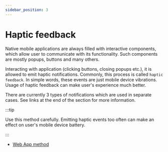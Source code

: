 ```yaml
---
sidebar_position: 3
---
```


# Haptic feedback

Native mobile applications are always filled with interactive components, which
allow user to communicate with its functionality. Such components are mostly
popups, buttons and many others.

Interacting with application (clicking buttons, closing popups etc.), it is
allowed to emit haptic notifications. Commonly, this process is called
`haptic feedback`. In simple words, these events are just mobile device
vibrations. Usage of haptic feedback can make user's experience much better.

There are currently 3 types of notifications which are used in separate cases.
See links at the end of the section for more information.

:::tip

Use this method carefully. Emitting haptic events too often can make an effect
on user's mobile device battery.

:::

- [Web App method](../apps-communication/methods.mdx#web_app_trigger_haptic_feedback)

